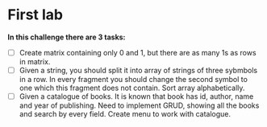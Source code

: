 # First lab
**In this challenge there are 3 tasks:**
- [ ] Create matrix containing only 0 and 1, but there are as many 1s as rows in matrix.
- [ ] Given a string, you should split it into array of strings of three sybmbols in a row. In
every fragment you should change the second symbol to one which this fragment does not contain.
Sort array alphabetically.
- [ ] Given a catalogue of books. It is known that book has id, author, name and year of publishing.
Need to implement GRUD, showing all the books and search by every field. Create menu to work with catalogue.
